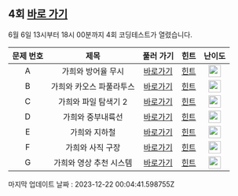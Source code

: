 ## 4회 [바로 가기](https://www.acmicpc.net/contest/view/819)
6월 6일 13시부터 18시 00분까지 4회 코딩테스트가 열렸습니다.

|문제 번호|제목|풀러 가기|힌트|난이도|
|:------:|:-------------:|:-----:|:-----:|:-----:|
|A|가희와 방어율 무시|[바로가기](https://www.acmicpc.net/problem/25238)|[힌트](https://github.com/cdog-gh/gh_coding_test/tree/main/4/1)| <img height="25px" width="25px" src="https://static.solved.ac/tier_small/2.svg"></img> |
|B|가희와 카오스 파풀라투스|[바로가기](https://www.acmicpc.net/problem/25239)|[힌트](https://github.com/cdog-gh/gh_coding_test/tree/main/4/2)| <img height="25px" width="25px" src="https://static.solved.ac/tier_small/8.svg"></img> |
|C|가희와 파일 탐색기 2|[바로가기](https://www.acmicpc.net/problem/25240)|[힌트](https://github.com/cdog-gh/gh_coding_test/tree/main/4/3)| <img height="25px" width="25px" src="https://static.solved.ac/tier_small/13.svg"></img> |
|D|가희와 중부내륙선|[바로가기](https://www.acmicpc.net/problem/25243)|[힌트](https://github.com/cdog-gh/gh_coding_test/tree/main/4/4)| <img height="25px" width="25px" src="https://static.solved.ac/tier_small/16.svg"></img> |
|E|가희와 지하철|[바로가기](https://www.acmicpc.net/problem/25242)|[힌트](https://github.com/cdog-gh/gh_coding_test/tree/main/4/5)| <img height="25px" width="25px" src="https://static.solved.ac/tier_small/16.svg"></img> |
|F|가희와 사직 구장|[바로가기](https://www.acmicpc.net/problem/25241)|[힌트](https://github.com/cdog-gh/gh_coding_test/tree/main/4/6)| <img height="25px" width="25px" src="https://static.solved.ac/tier_small/15.svg"></img> |
|G|가희와 영상 추천 시스템|[바로가기](https://www.acmicpc.net/problem/25244)|[힌트](https://github.com/cdog-gh/gh_coding_test/tree/main/4/7)| <img height="25px" width="25px" src="https://static.solved.ac/tier_small/18.svg"></img> |

마지막 업데이트 날짜 : 2023-12-22 00:04:41.598755Z